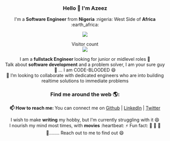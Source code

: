 <!-- ### Hi there 👋

![Azeez's github stats](https://github-readme-stats.vercel.app/api?username=kunmi02&count_private=true) -->


<!--
**kunmi02/kunmi02** is a ✨ _special_ ✨ repository because its `README.md` (this file) appears on your GitHub profile.

Here are some ideas to get you started:

- 🔭 I’m currently working on ...
- 🌱 I’m currently learning ...
- 👯 I’m looking to collaborate on ...
- 🤔 I’m looking for help with ...
- 💬 Ask me about ...
- 📫 How to reach me: ...
- 😄 Pronouns: ...
- ⚡ Fun fact: ...
-->

### **<p align='center'>Hello 👋 I'm Azeez</p>**

<p align='center'>I'm a <strong>Software Engineer</strong> from <strong>Nigeria</strong> :nigeria: West Side of <strong>Africa</strong> :earth_africa:	</p>

<p align='center'> <img src='https://github-readme-stats.vercel.app/api?username=kunmi02&count_private=true&show_icons=true&theme=dark'> </p>
<!-- <p align='center'>
<a href="https://github.com/kunmi02">
  <img align='right' src="https://github-readme-stats.anuraghazra1.vercel.app/api/top-langs/?username=kunmi02&layout=compact&theme=radical" />
</a>
</p> -->


<p align="center"> 
  Visitor count<br>
  <img src="https://profile-counter.glitch.me/kunmi02/count.svg" />
</p>


<p align='center'>
  I am a <b>fullstack Engineer </b> looking for junior or midlevel roles 🌱 <br />
  Talk about <strong>software development</strong> and a problem solver, I am your sure guy 👯 ... I am CODE-BLOODED 😄<br />
  👯 I’m looking to collaborate with dedicated engineers who are into building realtime solutions to immediate problems <br/></p>

  <h3  align='center'>Find me around the web 🌎: </h3>
  <p align='center'><b>📫 How to reach me: </b>You can connect me on  <a href="https://github.com/kunmi02">Github</a> | <a href="https://linkedin.com/in/akinkunmi006">LinkedIn</a> | <a href="https://twitter.com/akinkunmi006">Twitter</a> <br />
  </p>
  <p align='center'>
  I wish to make <strong>writing</strong> my hobby, but I'm currently struggling with it 😄 <br />
  I nourish my mind most times, with <strong>movies</strong> :heartbeat:
  ⚡ Fun fact: 🤔 🤔 🤔 🤔........ Reach out to me to find out 😄</p>

